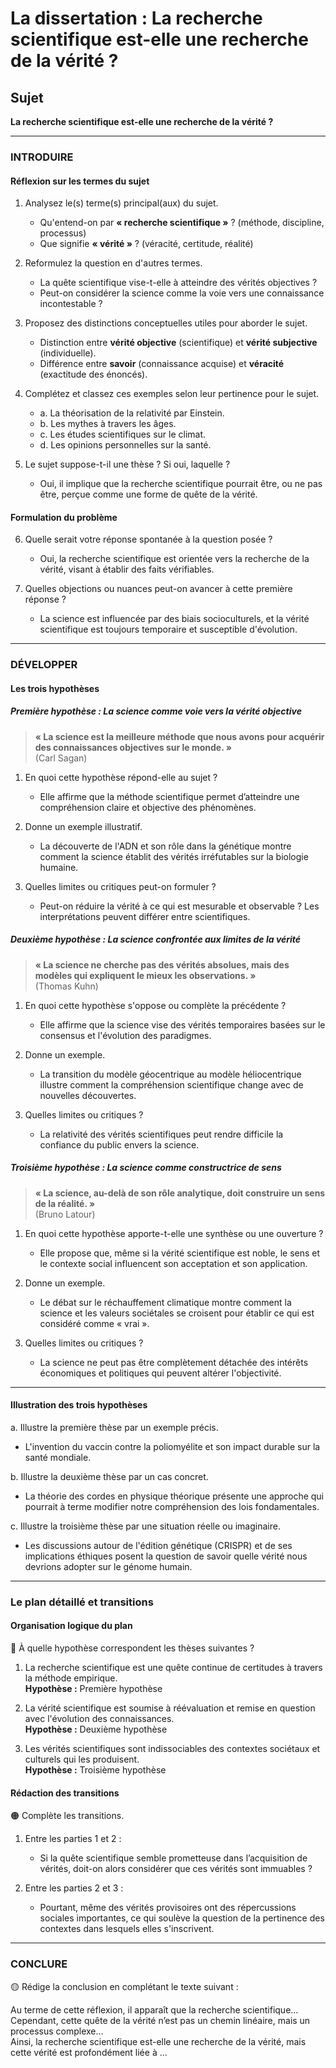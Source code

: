 # La dissertation : La recherche scientifique est-elle une recherche de la vérité ?

## Sujet
**La recherche scientifique est-elle une recherche de la vérité ?**

---

### INTRODUIRE

#### Réflexion sur les termes du sujet

1. Analysez le(s) terme(s) principal(aux) du sujet.
   - Qu'entend-on par **« recherche scientifique »** ? (méthode, discipline, processus)
   - Que signifie **« vérité »** ? (véracité, certitude, réalité)

2. Reformulez la question en d'autres termes.
   - La quête scientifique vise-t-elle à atteindre des vérités objectives ?
   - Peut-on considérer la science comme la voie vers une connaissance incontestable ?

3. Proposez des distinctions conceptuelles utiles pour aborder le sujet.
   - Distinction entre **vérité objective** (scientifique) et **vérité subjective** (individuelle).
   - Différence entre **savoir** (connaissance acquise) et **véracité** (exactitude des énoncés).

4. Complétez et classez ces exemples selon leur pertinence pour le sujet.
   - a. La théorisation de la relativité par Einstein.
   - b. Les mythes à travers les âges.
   - c. Les études scientifiques sur le climat.
   - d. Les opinions personnelles sur la santé.

5. Le sujet suppose-t-il une thèse ? Si oui, laquelle ?
   - Oui, il implique que la recherche scientifique pourrait être, ou ne pas être, perçue comme une forme de quête de la vérité.

#### Formulation du problème

6. Quelle serait votre réponse spontanée à la question posée ?
   - Oui, la recherche scientifique est orientée vers la recherche de la vérité, visant à établir des faits vérifiables.

7. Quelles objections ou nuances peut-on avancer à cette première réponse ?
   - La science est influencée par des biais socioculturels, et la vérité scientifique est toujours temporaire et susceptible d'évolution.

---

### DÉVELOPPER

#### Les trois hypothèses

##### Première hypothèse : La science comme voie vers la vérité objective

> **« La science est la meilleure méthode que nous avons pour acquérir des connaissances objectives sur le monde. »**  
> (Carl Sagan)

1. En quoi cette hypothèse répond-elle au sujet ?
   - Elle affirme que la méthode scientifique permet d’atteindre une compréhension claire et objective des phénomènes.

2. Donne un exemple illustratif.
   - La découverte de l'ADN et son rôle dans la génétique montre comment la science établit des vérités irréfutables sur la biologie humaine.

3. Quelles limites ou critiques peut-on formuler ?
   - Peut-on réduire la vérité à ce qui est mesurable et observable ? Les interprétations peuvent différer entre scientifiques.

##### Deuxième hypothèse : La science confrontée aux limites de la vérité

> **« La science ne cherche pas des vérités absolues, mais des modèles qui expliquent le mieux les observations. »**  
> (Thomas Kuhn)

1. En quoi cette hypothèse s'oppose ou complète la précédente ?
   - Elle affirme que la science vise des vérités temporaires basées sur le consensus et l'évolution des paradigmes.

2. Donne un exemple.
   - La transition du modèle géocentrique au modèle héliocentrique illustre comment la compréhension scientifique change avec de nouvelles découvertes.

3. Quelles limites ou critiques ?
   - La relativité des vérités scientifiques peut rendre difficile la confiance du public envers la science.

##### Troisième hypothèse : La science comme constructrice de sens

> **« La science, au-delà de son rôle analytique, doit construire un sens de la réalité. »**  
> (Bruno Latour)

1. En quoi cette hypothèse apporte-t-elle une synthèse ou une ouverture ?
   - Elle propose que, même si la vérité scientifique est noble, le sens et le contexte social influencent son acceptation et son application.

2. Donne un exemple.
   - Le débat sur le réchauffement climatique montre comment la science et les valeurs sociétales se croisent pour établir ce qui est considéré comme « vrai ».

3. Quelles limites ou critiques ?
   - La science ne peut pas être complètement détachée des intérêts économiques et politiques qui peuvent altérer l'objectivité.

---

#### Illustration des trois hypothèses

a. Illustre la première thèse par un exemple précis.
   - L'invention du vaccin contre la poliomyélite et son impact durable sur la santé mondiale.

b. Illustre la deuxième thèse par un cas concret.
   - La théorie des cordes en physique théorique présente une approche qui pourrait à terme modifier notre compréhension des lois fondamentales.

c. Illustre la troisième thèse par une situation réelle ou imaginaire.
   - Les discussions autour de l'édition génétique (CRISPR) et de ses implications éthiques posent la question de savoir quelle vérité nous devrions adopter sur le génome humain.

---

### Le plan détaillé et transitions

#### Organisation logique du plan

🔴 À quelle hypothèse correspondent les thèses suivantes ?

1. La recherche scientifique est une quête continue de certitudes à travers la méthode empirique.  
   **Hypothèse :** Première hypothèse

2. La vérité scientifique est soumise à réévaluation et remise en question avec l'évolution des connaissances.  
   **Hypothèse :** Deuxième hypothèse

3. Les vérités scientifiques sont indissociables des contextes sociétaux et culturels qui les produisent.  
   **Hypothèse :** Troisième hypothèse

#### Rédaction des transitions

🟠 Complète les transitions.

1. Entre les parties 1 et 2 :  
   - Si la quête scientifique semble prometteuse dans l’acquisition de vérités, doit-on alors considérer que ces vérités sont immuables ?

2. Entre les parties 2 et 3 :  
   - Pourtant, même des vérités provisoires ont des répercussions sociales importantes, ce qui soulève la question de la pertinence des contextes dans lesquels elles s'inscrivent.

---

### CONCLURE

🟡 Rédige la conclusion en complétant le texte suivant :

Au terme de cette réflexion, il apparaît que la recherche scientifique…  
Cependant, cette quête de la vérité n’est pas un chemin linéaire, mais un processus complexe…  
Ainsi, la recherche scientifique est-elle une recherche de la vérité, mais cette vérité est profondément liée à …
